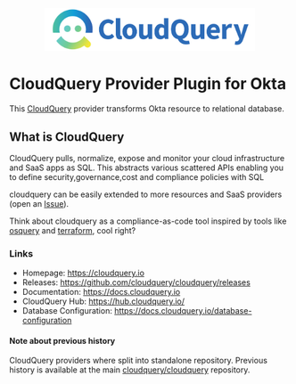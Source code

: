 <p align="center">
<a href="https://cloudquery.io">
<img alt="cloudquery logo" width=75% src="https://github.com/cloudquery/cloudquery/raw/main/docs/images/logo.png" />
</a>
</p>

# CloudQuery Provider Plugin for Okta

This [CloudQuery](https://github.com/cloudquery/cloudquery)
provider transforms Okta resource to relational database.

## What is CloudQuery

CloudQuery pulls, normalize, expose and monitor your cloud infrastructure and SaaS apps as SQL.
This abstracts various scattered APIs enabling you to define security,governance,cost and compliance policies with SQL

cloudquery can be easily extended to more resources and SaaS providers (open an [Issue](https://github.com/cloudquery/cloudquery/issues)). 

Think about cloudquery as a compliance-as-code tool inspired by tools like [osquery](https://github.com/osquery/osquery)
and [terraform](https://github.com/hashicorp/terraform), cool right?

### Links
* Homepage: https://cloudquery.io
* Releases: https://github.com/cloudquery/cloudquery/releases
* Documentation: https://docs.cloudquery.io
* CloudQuery Hub: https://hub.cloudquery.io/
* Database Configuration: https://docs.cloudquery.io/database-configuration

#### Note about previous history
CloudQuery providers where split into standalone repository. Previous history
is available at the main [cloudquery/cloudquery](https://github.com/cloudquery/cloudquery) repository.

